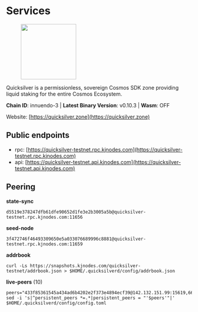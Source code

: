 # Services

<figure><img src="https://raw.githubusercontent.com/kj89/testnet_manuals/main/pingpub/logos/quicksilver.png" width="150" alt=""><figcaption></figcaption></figure>

Quicksilver is a permissionless, sovereign Cosmos SDK zone providing liquid staking for the entire Cosmos Ecosystem.

**Chain ID**: innuendo-3 | **Latest Binary Version**: v0.10.3 | **Wasm**: OFF

Website: [https://quicksilver.zone](https://quicksilver.zone)


## Public endpoints

* rpc: [https://quicksilver-testnet.rpc.kjnodes.com](https://quicksilver-testnet.rpc.kjnodes.com)
* api: [https://quicksilver-testnet.api.kjnodes.com](https://quicksilver-testnet.api.kjnodes.com)

## Peering

**state-sync**

```
d5519e378247dfb61dfe90652d1fe3e2b3005a5b@quicksilver-testnet.rpc.kjnodes.com:11656
```

**seed-node**

```
3f472746f46493309650e5a033076689996c8881@quicksilver-testnet.rpc.kjnodes.com:11659
```

**addrbook**
```
curl -Ls https://snapshots.kjnodes.com/quicksilver-testnet/addrbook.json > $HOME/.quicksilverd/config/addrbook.json
```

**live-peers** (10)
```
peers="433f85361545a434ad6b4202e2f373e4894ecf39@142.132.151.99:15619,66f9d8f52a4637dc9215cdaa8dc2977633e52bbf@95.217.144.121:26656,2096650d8586b858d3369205f3b46ac4c765bc8e@65.109.53.155:26656,8ff8a186fe9cbc70d0f34891fa051f87e561a48b@158.160.0.93:26656,7c65eaf6307530cc654d62fff271a9593643758b@23.227.200.10:26656,125327a98d0e63adfb3f0be513947a96b24231fa@5.161.145.173:26656,7b21198feaf0882f09fcbb24060961f434d158a3@35.242.163.107:26656,ebafa16e082c52d5b74ee770d6ebf5666cee9ca6@167.99.184.76:26656,0a3ac40a7a4ce35978c4da97be2eb6974bc3c58b@185.252.233.217:46656,c896ef12812a82eea865111c49f226849ad077db@144.76.236.90:26656"
sed -i 's|^persistent_peers *=.*|persistent_peers = "'$peers'"|' $HOME/.quicksilverd/config/config.toml
```
